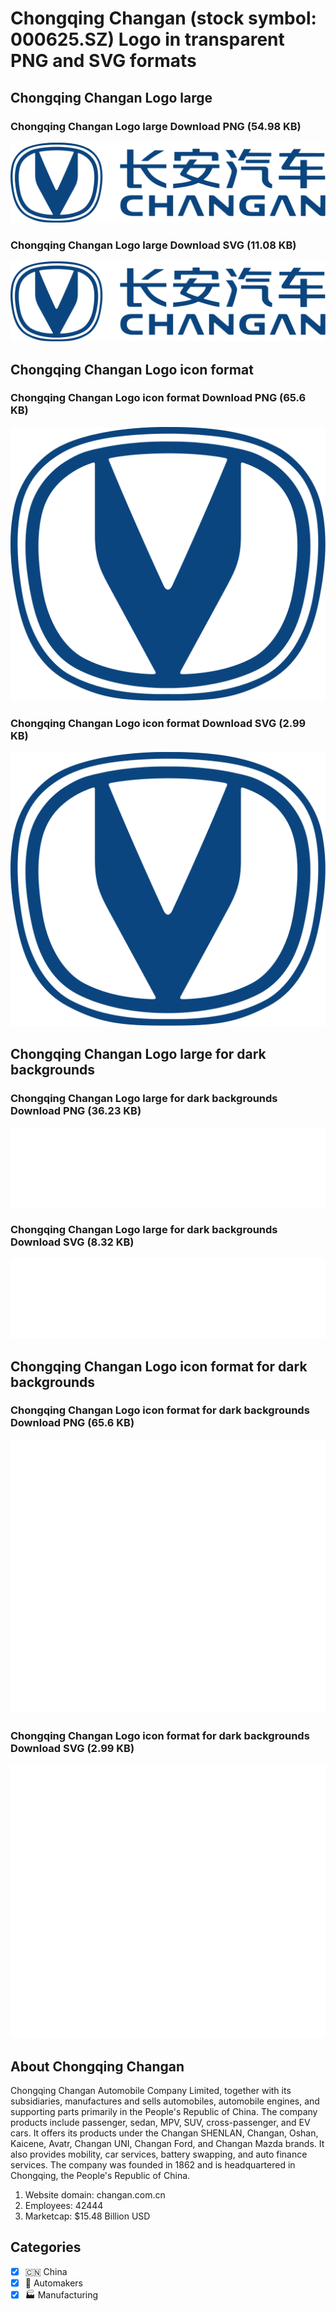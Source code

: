 # Chongqing Changan (stock symbol: 000625.SZ) Logo in transparent PNG and SVG formats

## Chongqing Changan Logo large

### Chongqing Changan Logo large Download PNG (54.98 KB)

![Chongqing Changan Logo large Download PNG (54.98 KB)](/img/orig/000625.SZ_BIG-4bf8ce82.png)

### Chongqing Changan Logo large Download SVG (11.08 KB)

![Chongqing Changan Logo large Download SVG (11.08 KB)](/img/orig/000625.SZ_BIG-4914b3bc.svg)

## Chongqing Changan Logo icon format

### Chongqing Changan Logo icon format Download PNG (65.6 KB)

![Chongqing Changan Logo icon format Download PNG (65.6 KB)](/img/orig/000625.SZ-95965b5f.png)

### Chongqing Changan Logo icon format Download SVG (2.99 KB)

![Chongqing Changan Logo icon format Download SVG (2.99 KB)](/img/orig/000625.SZ-de7ab2ea.svg)

## Chongqing Changan Logo large for dark backgrounds

### Chongqing Changan Logo large for dark backgrounds Download PNG (36.23 KB)

![Chongqing Changan Logo large for dark backgrounds Download PNG (36.23 KB)](/img/orig/000625.SZ_BIG.D-4abe7195.png)

### Chongqing Changan Logo large for dark backgrounds Download SVG (8.32 KB)

![Chongqing Changan Logo large for dark backgrounds Download SVG (8.32 KB)](/img/orig/000625.SZ_BIG.D-a8475b56.svg)

## Chongqing Changan Logo icon format for dark backgrounds

### Chongqing Changan Logo icon format for dark backgrounds Download PNG (65.6 KB)

![Chongqing Changan Logo icon format for dark backgrounds Download PNG (65.6 KB)](/img/orig/000625.SZ.D-013eb162.png)

### Chongqing Changan Logo icon format for dark backgrounds Download SVG (2.99 KB)

![Chongqing Changan Logo icon format for dark backgrounds Download SVG (2.99 KB)](/img/orig/000625.SZ.D-8988d1d8.svg)

## About Chongqing Changan

Chongqing Changan Automobile Company Limited, together with its subsidiaries, manufactures and sells automobiles, automobile engines, and supporting parts primarily in the People's Republic of China. The company products include passenger, sedan, MPV, SUV, cross-passenger, and EV cars. It offers its products under the Changan SHENLAN, Changan, Oshan, Kaicene, Avatr, Changan UNI, Changan Ford, and Changan Mazda brands. It also provides mobility, car services, battery swapping, and auto finance services. The company was founded in 1862 and is headquartered in Chongqing, the People's Republic of China.

1. Website domain: changan.com.cn
2. Employees: 42444
3. Marketcap: $15.48 Billion USD


## Categories
- [x] 🇨🇳 China
- [x] 🚗 Automakers
- [x] 🏭 Manufacturing
